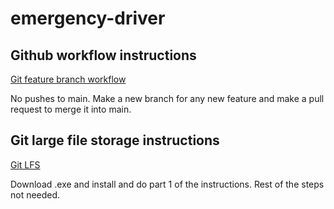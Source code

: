 # emergency-driver

## Github workflow instructions

[Git feature branch workflow](https://www.atlassian.com/git/tutorials/comparing-workflows/feature-branch-workflow)

No pushes to main. Make a new branch for any new feature and make a pull request to merge it into main.

## Git large file storage instructions

[Git LFS](https://git-lfs.github.com/)

Download .exe and install and do part 1 of the instructions.
Rest of the steps not needed.
